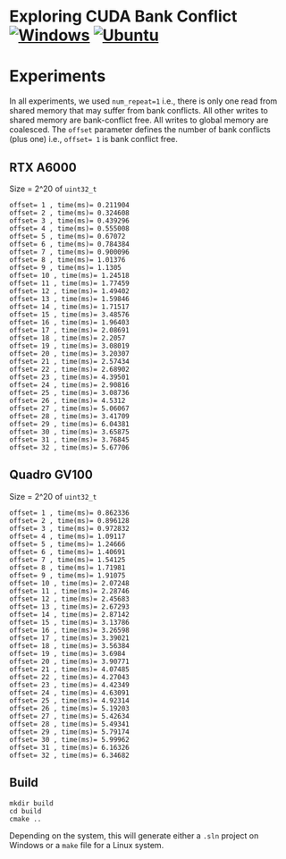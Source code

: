 # Exploring CUDA Bank Conflict [![Windows](https://github.com/Ahdhn/BankConflict/actions/workflows/Windows.yml/badge.svg)](https://github.com/Ahdhn/BankConflict/actions/workflows/Windows.yml) [![Ubuntu](https://github.com/Ahdhn/BankConflict/actions/workflows/Ubuntu.yml/badge.svg)](https://github.com/Ahdhn/BankConflict/actions/workflows/Ubuntu.yml)

# Experiments 
In all experiments, we used `num_repeat=1` i.e., there is only one read from shared memory that may suffer from bank conflicts. All other writes to shared memory are bank-conflict free. All writes to global memory are coalesced. The `offset` parameter defines the number of bank conflicts (plus one) i.e., `offset= 1` is bank conflict free. 

## RTX A6000
Size = 2^20 of `uint32_t`

``` 
offset= 1 , time(ms)= 0.211904
offset= 2 , time(ms)= 0.324608
offset= 3 , time(ms)= 0.439296
offset= 4 , time(ms)= 0.555008
offset= 5 , time(ms)= 0.67072
offset= 6 , time(ms)= 0.784384
offset= 7 , time(ms)= 0.900096
offset= 8 , time(ms)= 1.01376
offset= 9 , time(ms)= 1.1305
offset= 10 , time(ms)= 1.24518
offset= 11 , time(ms)= 1.77459
offset= 12 , time(ms)= 1.49402
offset= 13 , time(ms)= 1.59846
offset= 14 , time(ms)= 1.71517
offset= 15 , time(ms)= 3.48576
offset= 16 , time(ms)= 1.96403
offset= 17 , time(ms)= 2.08691
offset= 18 , time(ms)= 2.2057
offset= 19 , time(ms)= 3.08019
offset= 20 , time(ms)= 3.20307
offset= 21 , time(ms)= 2.57434
offset= 22 , time(ms)= 2.68902
offset= 23 , time(ms)= 4.39501
offset= 24 , time(ms)= 2.90816
offset= 25 , time(ms)= 3.08736
offset= 26 , time(ms)= 4.5312
offset= 27 , time(ms)= 5.06067
offset= 28 , time(ms)= 3.41709
offset= 29 , time(ms)= 6.04381
offset= 30 , time(ms)= 3.65875
offset= 31 , time(ms)= 3.76845
offset= 32 , time(ms)= 5.67706
``` 

## Quadro GV100
Size = 2^20 of `uint32_t`
```
offset= 1 , time(ms)= 0.862336
offset= 2 , time(ms)= 0.896128
offset= 3 , time(ms)= 0.972832
offset= 4 , time(ms)= 1.09117
offset= 5 , time(ms)= 1.24666
offset= 6 , time(ms)= 1.40691
offset= 7 , time(ms)= 1.54125
offset= 8 , time(ms)= 1.71981
offset= 9 , time(ms)= 1.91075
offset= 10 , time(ms)= 2.07248
offset= 11 , time(ms)= 2.28746
offset= 12 , time(ms)= 2.45683
offset= 13 , time(ms)= 2.67293
offset= 14 , time(ms)= 2.87142
offset= 15 , time(ms)= 3.13786
offset= 16 , time(ms)= 3.26598
offset= 17 , time(ms)= 3.39021
offset= 18 , time(ms)= 3.56384
offset= 19 , time(ms)= 3.6984
offset= 20 , time(ms)= 3.90771
offset= 21 , time(ms)= 4.07485
offset= 22 , time(ms)= 4.27043
offset= 23 , time(ms)= 4.42349
offset= 24 , time(ms)= 4.63091
offset= 25 , time(ms)= 4.92314
offset= 26 , time(ms)= 5.19203
offset= 27 , time(ms)= 5.42634
offset= 28 , time(ms)= 5.49341
offset= 29 , time(ms)= 5.79174
offset= 30 , time(ms)= 5.99962
offset= 31 , time(ms)= 6.16326
offset= 32 , time(ms)= 6.34682
```


## Build 

```
mkdir build
cd build 
cmake ..
```

Depending on the system, this will generate either a `.sln` project on Windows or a `make` file for a Linux system. 
